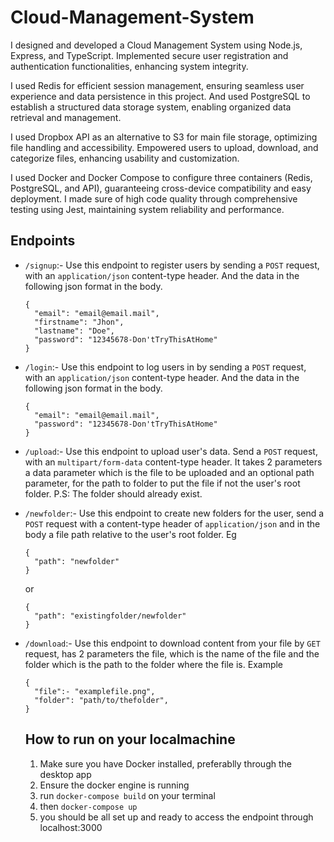 # Cloud-Management-System

I designed and developed a Cloud Management System using Node.js, Express, and TypeScript. Implemented secure user registration and authentication functionalities,
enhancing system integrity.

I used Redis for efficient session management, ensuring seamless user experience and data persistence in this project. And used PostgreSQL
to establish a structured data storage system, enabling organized data retrieval and management.

I used Dropbox API as an alternative to S3 for main file storage, optimizing file handling and accessibility. Empowered users to upload, download, and 
categorize files, enhancing usability and customization.

I used Docker and Docker Compose to configure three containers (Redis, PostgreSQL, and API), guaranteeing cross-device compatibility and easy deployment. I made sure of 
high code quality through comprehensive testing using Jest, maintaining system reliability and performance.

## Endpoints
  
- `/signup`:- Use this endpoint to register users by sending a `POST` request, with an `application/json` content-type header.
  And the data in the following json format in the body.
  ```
  {
    "email": "email@email.mail",
    "firstname": "Jhon",
    "lastname": "Doe",
    "password": "12345678-Don'tTryThisAtHome"
  }
  ```
  
- `/login`:- Use this endpoint to log users in by sending a `POST` request, with an `application/json` content-type header. And the
  data in the following json format in the body.
  ```
  {
    "email": "email@email.mail",
    "password": "12345678-Don'tTryThisAtHome"
  }
  ```
  
- `/upload`:- Use this endpoint to upload user's data. Send a `POST` request, with an `multipart/form-data` content-type header. It takes
  2 parameters a data parameter which is the file to be uploaded and an optional path parameter, for the path to folder to put the file if not
  the user's root folder. P.S: The folder should already exist. 
  
- `/newfolder`:- Use this endpoint to create new folders for the user, send a `POST` request with a content-type header of `application/json`
  and in the body a file path relative to the user's root folder. Eg
  ```
  {
    "path": "newfolder"
  }
  ```
  or
  ```
  {
    "path": "existingfolder/newfolder"
  }
  ```
  
- `/download`:- Use this endpoint to download content from your file by `GET` request, has 2 parameters the file, which is the name of the file
  and the folder which is the path to the folder where the file is. Example
  ```
  {
    "file":- "examplefile.png",
    "folder": "path/to/thefolder",
  }
  ```

  ## How to run on your localmachine

  1. Make sure you have Docker installed, preferablly through the desktop app
  2. Ensure the docker engine is running
  3. run `docker-compose build` on your terminal
  4. then `docker-compose up`
  5. you should be all set up and ready to access the endpoint through localhost:3000
